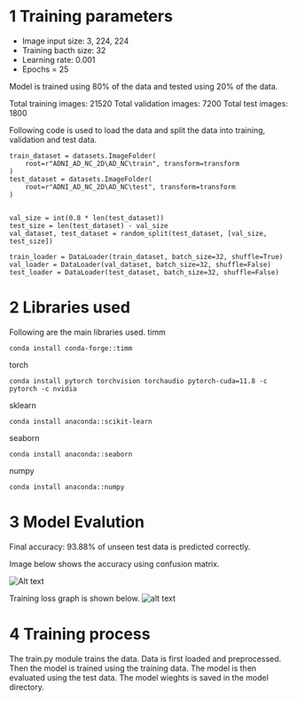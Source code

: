 # 1 Training parameters
- Image input size: 3, 224, 224
- Training bacth size: 32
- Learning rate: 0.001
- Epochs = 25

Model is trained using 80% of the data and tested using 20% of the data. 

Total training images: 21520
Total validation images: 7200
Total test images: 1800

Following code is used to load the data and split the data into training, validation and test data.

```
train_dataset = datasets.ImageFolder(
    root=r"ADNI_AD_NC_2D\AD_NC\train", transform=transform
)
test_dataset = datasets.ImageFolder(
    root=r"ADNI_AD_NC_2D\AD_NC\test", transform=transform
)


val_size = int(0.8 * len(test_dataset))
test_size = len(test_dataset) - val_size
val_dataset, test_dataset = random_split(test_dataset, [val_size, test_size])

train_loader = DataLoader(train_dataset, batch_size=32, shuffle=True)
val_loader = DataLoader(val_dataset, batch_size=32, shuffle=False)
test_loader = DataLoader(test_dataset, batch_size=32, shuffle=False)

```

# 2 Libraries used

Following are the main libraries used.
timm
```
conda install conda-forge::timm
```

torch
```
conda install pytorch torchvision torchaudio pytorch-cuda=11.8 -c pytorch -c nvidia
```

sklearn
```
conda install anaconda::scikit-learn
```

seaborn
```
conda install anaconda::seaborn
```

numpy
```
conda install anaconda::numpy
```

# 3 Model Evalution

Final accuracy: 93.88% of unseen test data is predicted correctly.

Image below shows the accuracy using confusion matrix.

![Alt text](images/confusion_matrix.png)

Training loss graph is shown below.
![alt text](images/LOSS.png)

# 4 Training process
The train.py module trains the data. Data is first loaded and preprocessed. Then the model is trained using the training data. The model is then evaluated using the test data. The model wieghts is saved in the model directory. 
